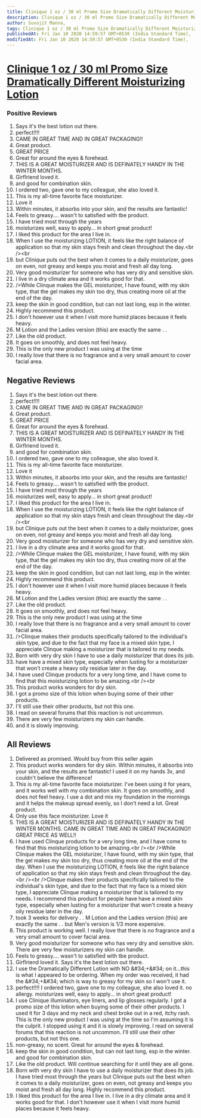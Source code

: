 ```yaml
---
title: Clinique 1 oz / 30 ml Promo Size Dramatically Different Moisturizing Lotion,
description: Clinique 1 oz / 30 ml Promo Size Dramatically Different Moisturizing Lotion,
author: Suvojit Manna,
tags: Clinique 1 oz / 30 ml Promo Size Dramatically Different Moisturizing Lotion,
publishedAt: Fri Jan 10 2020 14:59:57 GMT+0530 (India Standard Time),
modifiedAt: Fri Jan 10 2020 14:59:57 GMT+0530 (India Standard Time),
---
```


# [Clinique 1 oz / 30 ml Promo Size Dramatically Different Moisturizing Lotion](https://products.checkmycream.com/products/Clinique-1-oz-30-ml-Promo-Size-Dramatically-Different-Moisturizing-Lotion.html)

### Positive Reviews

<ol>
      <li>Says it&#x27;s the best lotion out there.</li>
      <li>perfect!!!!</li>
      <li>CAME IN GREAT TIME AND IN GREAT PACKAGING!!</li>
      <li>Great product.</li>
      <li>GREAT PRICE</li>
      <li>Great for around the eyes &amp; forehead.</li>
      <li>THIS IS A GREAT MOISTURIZER AND IS DEFINATELY HANDY IN THE WINTER MONTHS.</li>
      <li>Girflriend loved it.  </li>
      <li>and  good for combination skin.</li>
      <li>I ordered two, gave one to my colleague, she also loved it.</li>
      <li>This is my all-time favorite face moisturizer.</li>
      <li>Love it</li>
      <li>Within minutes, it absorbs into your skin, and the results are fantastic!</li>
      <li>Feels to greasy.... wasn&#x27;t to satisfied with tbe product.</li>
      <li>I have tried most through the years</li>
      <li>moisturizes well, easy to apply... in short great product!</li>
      <li>I liked this product for the area I live in.</li>
      <li>When I use the moisturizing LOTION, it feels like the right balance of application so that my skin stays fresh and clean throughout the day.&lt;br /&gt;&lt;br</li>
      <li>but Clinique puts out the best when it comes to a daily moisturizer, goes on even, not greasy and keeps you moist and fresh all day long.  </li>
      <li>Very good moisturizer for someone who has very dry and sensitive skin.</li>
      <li>I live in a dry climate area and it works good for that.</li>
      <li>/&gt;While Clinque makes the GEL moisturizer, I have found, with my skin type, that the gel makes my skin too dry, thus creating more oil at the end of the day.  </li>
      <li>keep the skin in good condition, but can not last long, esp in the winter.</li>
      <li>Highly recommend this product.</li>
      <li>I don&#x27;t however use it when I visit more humid places because it feels heavy.</li>
      <li>M Lotion and the Ladies version (this) are exactly the same . .</li>
      <li>Like the old product.  </li>
      <li>It goes on smoothly, and does not feel heavy.</li>
      <li>This is the only new product I was using at the time</li>
      <li>I really love that there is no fragrance and a very small amount to cover facial area.</li>
</ol>


<h2>Negative Reviews</h2>
<ol>
<li> Says it&#x27;s the best lotion out there.</li>
<li> perfect!!!!</li>
<li> CAME IN GREAT TIME AND IN GREAT PACKAGING!!</li>
<li> Great product.</li>
<li> GREAT PRICE</li>
<li> Great for around the eyes &amp; forehead.</li>
<li> THIS IS A GREAT MOISTURIZER AND IS DEFINATELY HANDY IN THE WINTER MONTHS.</li>
<li> Girflriend loved it.  </li>
<li> and  good for combination skin.</li>
<li> I ordered two, gave one to my colleague, she also loved it.</li>
<li> This is my all-time favorite face moisturizer.</li>
<li> Love it</li>
<li> Within minutes, it absorbs into your skin, and the results are fantastic!</li>
<li> Feels to greasy.... wasn&#x27;t to satisfied with tbe product.</li>
<li> I have tried most through the years</li>
<li> moisturizes well, easy to apply... in short great product!</li>
<li> I liked this product for the area I live in.</li>
<li> When I use the moisturizing LOTION, it feels like the right balance of application so that my skin stays fresh and clean throughout the day.&lt;br /&gt;&lt;br</li>
<li> but Clinique puts out the best when it comes to a daily moisturizer, goes on even, not greasy and keeps you moist and fresh all day long.  </li>
<li> Very good moisturizer for someone who has very dry and sensitive skin.</li>
<li> I live in a dry climate area and it works good for that.</li>
<li> /&gt;While Clinque makes the GEL moisturizer, I have found, with my skin type, that the gel makes my skin too dry, thus creating more oil at the end of the day.  </li>
<li> keep the skin in good condition, but can not last long, esp in the winter.</li>
<li> Highly recommend this product.</li>
<li> I don&#x27;t however use it when I visit more humid places because it feels heavy.</li>
<li> M Lotion and the Ladies version (this) are exactly the same . .</li>
<li> Like the old product.  </li>
<li> It goes on smoothly, and does not feel heavy.</li>
<li> This is the only new product I was using at the time</li>
<li> I really love that there is no fragrance and a very small amount to cover facial area.</li>
<li> /&gt;Clinque makes their products specifically tailored to the individual&#x27;s skin type, and due to the fact that my face is a mixed skin type, I appreciate Clinque making a moisturizer that is tailored to my needs.  </li>
<li> Born with very dry skin I have to use a daily moisturizer that does its job.  </li>
<li> have have a mixed skin type, especially when lusting for a moisturizer that won&#x27;t create a heavy oily residue later in the day.</li>
<li> I have used Clinque products for a very long time, and I have come to find that this moisturizing lotion to be amazing.&lt;br /&gt;&lt;br</li>
<li> This product works wonders for dry skin.</li>
<li> I got a promo size of this lotion when buying some of their other products.  </li>
<li> I&#x27;ll still use their other products, but not this one.</li>
<li> I read on several forums that this reaction is not uncommon.  </li>
<li> There are very few moisturizers my skin can handle.</li>
<li> and it is slowly improving.  </li>
</ol>

<h2>All Reviews</h2>

<ol>
    <li> Delivered as promised.  Would buy from this seller again</li>
    <li> This product works wonders for dry skin. Within minutes, it absorbs into your skin, and the results are fantastic! I used it on my hands 3x, and couldn&#x27;t believe the difference!</li>
    <li> This is my all-time favorite face moisturizer. I&#x27;ve been using it for years, and it works well with my combination skin. It goes on smoothly, and does not feel heavy. I use a dot and mix my foundation in the mornings and it helps the makeup spread evenly, so I don&#x27;t need a lot. Great product.</li>
    <li> Only use this face moisturizer.  Love it</li>
    <li> THIS IS A GREAT MOISTURIZER AND IS DEFINATELY HANDY IN THE WINTER MONTHS. CAME IN GREAT TIME AND IN GREAT PACKAGING!! GREAT PRICE AS WELL!!</li>
    <li> I have used Clinque products for a very long time, and I have come to find that this moisturizing lotion to be amazing.&lt;br /&gt;&lt;br /&gt;While Clinque makes the GEL moisturizer, I have found, with my skin type, that the gel makes my skin too dry, thus creating more oil at the end of the day.  When I use the moisturizing LOTION, it feels like the right balance of application so that my skin stays fresh and clean throughout the day.&lt;br /&gt;&lt;br /&gt;Clinque makes their products specifically tailored to the individual&#x27;s skin type, and due to the fact that my face is a mixed skin type, I appreciate Clinque making a moisturizer that is tailored to my needs.  I recommend this product for people have have a mixed skin type, especially when lusting for a moisturizer that won&#x27;t create a heavy oily residue later in the day.</li>
    <li> took 3 weeks for delivery . . M Lotion and the Ladies version (this) are exactly the same . . but Men&#x27;s version is 1/3 more expensive.</li>
    <li> This product is working well. I really love that there is no fragrance and a very small amount to cover facial area.</li>
    <li> Very good moisturizer for someone who has very dry and sensitive skin. There are very few moisturizers my skin can handle.</li>
    <li> Feels to greasy.... wasn&#x27;t to satisfied with tbe product.</li>
    <li> Girflriend loved it.  Says it&#x27;s the best lotion out there.</li>
    <li> I use the Dramatically Different Lotion with NO &amp;#34;+&amp;#34; on it...this is what I appeared to be ordering. When my order was received, it had the &amp;#34;+&amp;#34; which is way to greasy for my skin so I won&#x27;t use it.</li>
    <li> perfect!!!! I ordered two, gave one to my colleague, she also loved it. no allergy. moisturizes well, easy to apply... in short great product!</li>
    <li> I use Clinique illuminators, eye liners, and lip glosses regularly.  I got a promo size of this lotion when buying some of their other products.  I used it for 3 days and my neck and chest broke out in a red, itchy rash.  This is the only new product I was using at the time so I&#x27;m assuming it is the culprit.  I stopped using it and it is slowly improving.  I read on several forums that this reaction is not uncommon.  I&#x27;ll still use their other products, but not this one.</li>
    <li> non-greasy, no scent.  Great for around the eyes &amp; forehead.</li>
    <li> keep the skin in good condition, but can not last long, esp in the winter. and  good for combination skin.</li>
    <li> Like the old product.  Will continue searching for it until they are all gone.</li>
    <li> Born with very dry skin I have to use a daily moisturizer that does its job.  I have tried most through the years but Clinique puts out the best when it comes to a daily moisturizer, goes on even, not greasy and keeps you moist and fresh all day long.  Highly recommend this product.</li>
    <li> I liked this product for the area I live in. I live in a dry climate area and it works good for that. I don&#x27;t however use it when I visit more humid places because it feels heavy.</li>
</ol>




